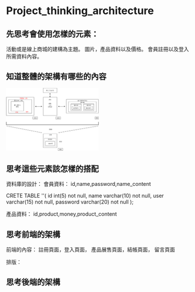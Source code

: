 # Project_thinking_architecture

## 先思考會使用怎樣的元素：
活動或是線上商城的建構為主題。
圖片，產品資料以及價格。
會員註冊以及登入所需資料內容。

## 知道整體的架構有哪些的內容
<img src="https://github.com/iachievedream/demo_code/blob/master/picture/project_thinking_architecture.png" width="50%" height="50%" />

## 思考這些元素該怎樣的搭配
資料庫的設計：
會員資料：
id,name,password,name_content

CRETE TABLE ''(
    id int(5) not null,
    name varchar(10) not null,
    user varchar(15) not null,
    password varchar(20) not null
);


產品資料：
id,product,money,product_content

## 思考前端的架構

前端的內容：
註冊頁面，登入頁面，
產品展售頁面，結帳頁面，
留言頁面

排版：

## 思考後端的架構

